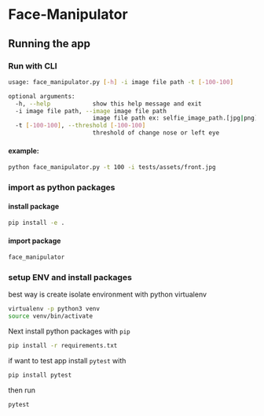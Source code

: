 
# Face-Manipulator 
## Running the app

### Run with CLI
```bash
usage: face_manipulator.py [-h] -i image file path -t [-100-100]

optional arguments:
  -h, --help            show this help message and exit
  -i image file path, --image image file path
                        image file path ex: selfie_image_path.[jpg|png]
  -t [-100-100], --threshold [-100-100]
                        threshold of change nose or left eye
```
#### example:
```bash
python face_manipulator.py -t 100 -i tests/assets/front.jpg
```
### import as python packages
#### install package
```bash
pip install -e .
```
#### import package
```python
face_manipulator
```
### setup ENV and install packages
best way is create isolate environment with python virtualenv
```bash
virtualenv -p python3 venv
source venv/bin/activate
```
Next install python packages with `pip`

```bash
pip install -r requirements.txt
```

if want to test app install `pytest` with
```bash
pip install pytest
```
then run 
```bash
pytest
```
